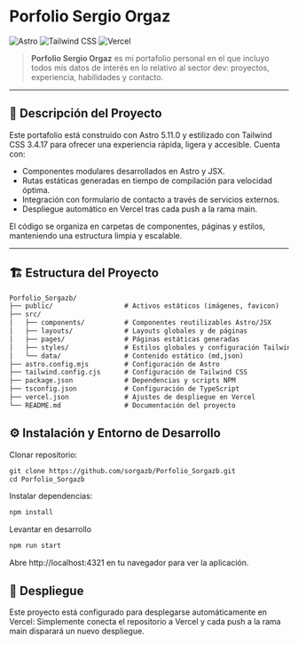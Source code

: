 # Porfolio Sergio Orgaz

![Astro](https://img.shields.io/badge/Astro-5.11.0-dd0031?style=for-the-badge&logo=astro)&nbsp;![Tailwind CSS](https://img.shields.io/badge/Tailwind_CSS-3.4.17-06b6d4?style=for-the-badge&logo=tailwind-css)&nbsp;![Vercel](https://img.shields.io/badge/Vercel-Hosting-000000?style=for-the-badge&logo=vercel)

> **Porfolio Sergio Orgaz** es mi portafolio personal en el que incluyo todos mis datos de interés en lo relativo al sector dev: proyectos, experiencia, habilidades y contacto.

---

## 📱 Descripción del Proyecto
Este portafolio está construido con Astro 5.11.0 y estilizado con Tailwind CSS 3.4.17 para ofrecer una experiencia rápida, ligera y accesible. Cuenta con:

- Componentes modulares desarrollados en Astro y JSX.
- Rutas estáticas generadas en tiempo de compilación para velocidad óptima.
- Integración con formulario de contacto a través de servicios externos.
- Despliegue automático en Vercel tras cada push a la rama main.

El código se organiza en carpetas de componentes, páginas y estilos, manteniendo una estructura limpia y escalable.

---

## 🏗️ Estructura del Proyecto

```txt
Porfolio_Sorgazb/
├── public/                  # Activos estáticos (imágenes, favicon)
├── src/
│   ├── components/          # Componentes reutilizables Astro/JSX
│   ├── layouts/             # Layouts globales y de páginas
│   ├── pages/               # Páginas estáticas generadas
│   ├── styles/              # Estilos globales y configuración Tailwind
│   └── data/                # Contenido estático (md,json)
├── astro.config.mjs         # Configuración de Astro
├── tailwind.config.cjs      # Configuración de Tailwind CSS
├── package.json             # Dependencias y scripts NPM
├── tsconfig.json            # Configuración de TypeScript
├── vercel.json              # Ajustes de despliegue en Vercel
└── README.md                # Documentación del proyecto
```

## ⚙️ Instalación y Entorno de Desarrollo
Clonar repositorio:
```txt
git clone https://github.com/sorgazb/Porfolio_Sorgazb.git
cd Porfolio_Sorgazb
```
Instalar dependencias:
```txt
npm install
```
Levantar en desarrollo
```txt
npm run start
```
Abre http://localhost:4321 en tu navegador para ver la aplicación.

## 🚀 Despliegue
Este proyecto está configurado para desplegarse automáticamente en Vercel:
Simplemente conecta el repositorio a Vercel y cada push a la rama main disparará un nuevo despliegue.
